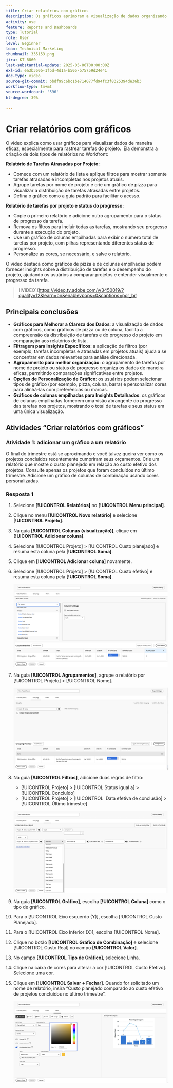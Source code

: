 ```yaml
---
title: Criar relatórios com gráficos
description: Os gráficos aprimoram a visualização de dados organizando insights de dados por meio de filtros, agrupamentos e formatos de coluna empilhados personalizáveis, tornando a análise mais clara e acionável.
activity: use
feature: Reports and Dashboards
type: Tutorial
role: User
level: Beginner
team: Technical Marketing
thumbnail: 335153.png
jira: KT-8860
last-substantial-update: 2025-05-06T00:00:00Z
exl-id: ea3b360b-1fbd-4d1a-b505-b75759d24e41
doc-type: video
source-git-commit: bbdf99c6bc1be714077fd94fc3f8325394de36b3
workflow-type: tm+mt
source-wordcount: '596'
ht-degree: 39%

---
```


# Criar relatórios com gráficos

O vídeo explica como usar gráficos para visualizar dados de maneira eficaz, especialmente para rastrear tarefas do projeto. &#x200B; Ela demonstra a criação de dois tipos de relatórios no Workfront:

**Relatório de Tarefas Atrasadas por Projeto:**

* Comece com um relatório de lista e aplique filtros para mostrar somente tarefas atrasadas e incompletas nos projetos atuais. &#x200B;
* Agrupe tarefas por nome de projeto e crie um gráfico de pizza para visualizar a distribuição de tarefas atrasadas entre projetos. &#x200B;
* Defina o gráfico como a guia padrão para facilitar o acesso. &#x200B;

**Relatório de tarefas por projeto e status do progresso:**

* Copie o primeiro relatório e adicione outro agrupamento para o status de progresso da tarefa.
* Remova os filtros para incluir todas as tarefas, mostrando seu progresso durante a execução do projeto.
* Use um gráfico de colunas empilhadas para exibir o número total de tarefas por projeto, com pilhas representando diferentes status de progresso.
* Personalize as cores, se necessário, e salve o relatório.

O vídeo destaca como gráficos de pizza e de colunas empilhadas podem fornecer insights sobre a distribuição de tarefas e o desempenho do projeto, ajudando os usuários a comparar projetos e entender visualmente o progresso da tarefa. &#x200B;

>[!VIDEO]&#x200B;(https://video.tv.adobe.com/v/3450019/?quality=12&learn=on&enablevpops=0&captions=por_br)

## Principais conclusões

* **Gráficos para Melhorar a Clareza dos Dados**: a visualização de dados com gráficos, como gráficos de pizza ou de coluna, facilita a compreensão da distribuição de tarefas e do progresso do projeto em comparação aos relatórios de lista. &#x200B;
* **Filtragem para Insights Específicos**: a aplicação de filtros (por exemplo, tarefas incompletas e atrasadas em projetos atuais) ajuda a se concentrar em dados relevantes para análise direcionada. &#x200B;
* **Agrupamento para melhor organização**: o agrupamento de tarefas por nome de projeto ou status de progresso organiza os dados de maneira eficaz, permitindo comparações significativas entre projetos. &#x200B;
* **Opções de Personalização de Gráfico**: os usuários podem selecionar tipos de gráfico (por exemplo, pizza, coluna, barra) e personalizar cores para alinhá-las com preferências ou marcas. &#x200B;
* **Gráficos de colunas empilhadas para Insights Detalhados**: os gráficos de colunas empilhadas fornecem uma visão abrangente do progresso das tarefas nos projetos, mostrando o total de tarefas e seus status em uma única visualização.


## Atividades “Criar relatórios com gráficos”

### Atividade 1: adicionar um gráfico a um relatório

O final do trimestre está se aproximando e você talvez queira ver como os projetos concluídos recentemente cumpriram seus orçamentos. Crie um relatório que mostre o custo planejado em relação ao custo efetivo dos projetos. Consulte apenas os projetos que foram concluídos no último trimestre. Adicione um gráfico de colunas de combinação usando cores personalizadas.

### Resposta 1

1. Selecione **[!UICONTROL Relatórios]** no **[!UICONTROL Menu principal]**.
1. Clique no menu **[!UICONTROL Novo relatório]** e selecione **[!UICONTROL Projeto]**.
1. Na guia **[!UICONTROL Colunas (visualização)]**, clique em **[!UICONTROL Adicionar coluna]**.
1. Selecione [!UICONTROL Projeto] > [!UICONTROL Custo planejado] e resuma esta coluna pela **[!UICONTROL Soma]**.
1. Clique em **[!UICONTROL Adicionar coluna]** novamente.
1. Selecione [!UICONTROL Projeto] > [!UICONTROL Custo efetivo] e resuma esta coluna pela **[!UICONTROL Soma]**.

   ![Uma imagem da tela que permite adicionar colunas a um relatório](assets/chart-report-columns.png)

1. Na guia **[!UICONTROL Agrupamentos]**, agrupe o relatório por [!UICONTROL Projeto] > [!UICONTROL Nome].

   ![Uma imagem da tela que permite adicionar agrupamentos a um relatório](assets/chart-report-groupings.png)

1. Na guia **[!UICONTROL Filtros]**, adicione duas regras de filtro:

   * [!UICONTROL Projeto] > [!UICONTROL Status igual a] > [!UICONTROL Concluído]
   * [!UICONTROL Projeto] > [!UICONTROL &#x200B; Data efetiva de conclusão] > [!UICONTROL Último trimestre]

   ![Uma imagem da tela que permite adicionar filtros a um relatório](assets/chart-report-filters.png)

1. Na guia **[!UICONTROL Gráfico]**, escolha **[!UICONTROL Coluna]** como o tipo de gráfico.
1. Para o [!UICONTROL Eixo esquerdo (Y)], escolha [!UICONTROL Custo Planejado].
1. Para o [!UICONTROL Eixo Inferior (X)], escolha [!UICONTROL Nome].
1. Clique no botão **[!UICONTROL Gráfico de Combinação]** e selecione [!UICONTROL Custo Real] no campo **[!UICONTROL Valor]**.
1. No campo **[!UICONTROL Tipo de Gráfico]**, selecione Linha.
1. Clique na caixa de cores para alterar a cor [!UICONTROL Custo Efetivo]. Selecione uma cor.
1. Clique em **[!UICONTROL Salvar + Fechar]**. Quando for solicitado um nome de relatório, insira “Custo planejado comparado ao custo efetivo de projetos concluídos no último trimestre”.

   ![Uma imagem da tela que permite adicionar um gráfico a um relatório](assets/chart-report-chart.png)
